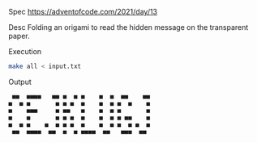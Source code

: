 Spec https://adventofcode.com/2021/day/13

Desc Folding an origami to read the hidden message on the transparent paper.

Execution
```bash
make all < input.txt
```

Output
```
 ■■  ■■■■   ■■ ■  ■ ■    ■  ■  ■■    ■■
■  ■ ■       ■ ■ ■  ■    ■  ■ ■  ■    ■
■    ■■■     ■ ■■   ■    ■  ■ ■       ■
■    ■       ■ ■ ■  ■    ■  ■ ■ ■■    ■
■  ■ ■    ■  ■ ■ ■  ■    ■  ■ ■  ■ ■  ■
 ■■  ■■■■  ■■  ■  ■ ■■■■  ■■   ■■■  ■■
```

